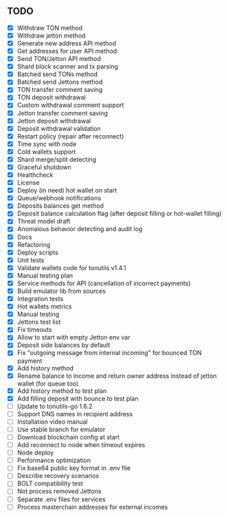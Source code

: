 ## TODO
- [x] Withdraw TON method
- [x] Withdraw jetton method
- [x] Generate new address API method
- [x] Get addresses for user API method
- [x] Send TON/Jetton API method
- [x] Shard block scanner and tx parsing
- [x] Batched send TONs method
- [x] Batched send Jettons method
- [x] TON transfer comment saving
- [x] TON deposit withdrawal
- [x] Custom withdrawal comment support
- [x] Jetton transfer comment saving
- [x] Jetton deposit withdrawal
- [x] Deposit withdrawal validation
- [x] Restart policy (repair after reconnect)
- [x] Time sync with node
- [x] Cold wallets support
- [x] Shard merge/split detecting
- [x] Graceful shutdown
- [x] Healthcheck
- [x] License
- [x] Deploy (in need) hot wallet on start 
- [x] Queue/webhook notifications
- [x] Deposits balances get method
- [x] Deposit balance calculation flag (after deposit filling or hot-wallet filling)
- [x] Threat model draft
- [x] Anomalous behavior detecting and audit log
- [x] Docs
- [x] Refactoring
- [x] Deploy scripts
- [x] Unit tests
- [x] Validate wallets code for tonutils v1.4.1
- [x] Manual testing plan
- [x] Service methods for API (cancellation of incorrect payments)
- [x] Build emulator lib from sources
- [x] Integration tests
- [x] Hot wallets metrics
- [x] Manual testing
- [x] Jettons test list
- [x] Fix timeouts
- [x] Allow to start with empty Jetton env var
- [x] Deposit side balances by default
- [x] Fix "outgoing message from internal incoming" for bounced TON payment 
- [x] Add history method
- [x] Rename balance to income and return owner address instead of jetton wallet (for queue too)
- [x] Add history method to test plan
- [x] Add filling deposit with bounce to test plan
- [ ] Update to tonutils-go 1.6.2
- [ ] Support DNS names in recipient address
- [ ] Installation video manual
- [ ] Use stable branch for emulator
- [ ] Download blockchain config at start
- [ ] Add reconnect to node when timeout expires
- [ ] Node deploy
- [ ] Performance optimization
- [ ] Fix base64 public key format in .env file
- [ ] Describe recovery scenarios
- [ ] BOLT compatibility test
- [ ] Not process removed Jettons
- [ ] Separate .env files for services
- [ ] Process masterchain addresses for external incomes
